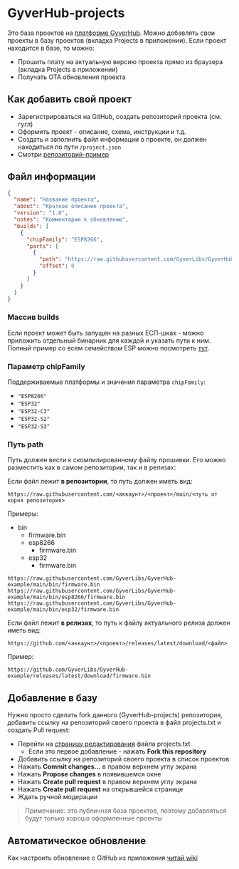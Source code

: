 # GyverHub-projects
Это база проектов на [платформе GyverHub](https://github.com/GyverLibs/GyverHub). Можно добавлять свои проекты в базу проектов (вкладка Projects в приложении). Если проект находится в базе, то можно:
- Прошить плату на актуальную версию проекта прямо из браузера (вкладка Projects в приложении)
- Получать ОТА обновления проекта

## Как добавить свой проект
- Зарегистрироваться на GitHub, создать репозиторий проекта (см. гугл)
- Оформить проект - описание, схема, инструкции и т.д.
- Создать и заполнить файл информации о проекте, он должен находиться по пути `/project.json`
- Смотри [репозиторий-пример](https://github.com/GyverLibs/GyverHub-example)

## Файл информации
```json
{
  "name": "Название проекта",
  "about": "Краткое описание проекта",
  "version": "1.0",
  "notes": "Комментарии к обновлению",
  "builds": [
    {
      "chipFamily": "ESP8266",
      "parts": [
        {
          "path": "https://raw.githubusercontent.com/GyverLibs/GyverHub-example/main/bin/firmware.bin",
          "offset": 0
        }
      ]
    }
  ]
}
```

### Массив builds
Если проект может быть запущен на разных ЕСП-шках - можно приложить отдельный бинарник для каждой и указать пути к ним. Полный пример со всем семейством ESP можно посмотреть [тут](https://raw.githubusercontent.com/GyverLibs/GyverHub-example/main/project.json). 

### Параметр chipFamily
Поддерживаемые платформы и значения параметра `chipFamily`:
- `"ESP8266"`
- `"ESP32"`
- `"ESP32-C3"`
- `"ESP32-S2"`
- `"ESP32-S3"`

### Путь path
Путь должен вести к скомпилированному файлу прошивки. Его можно разместить как в самом репозитории, так и в релизах:

Если файл лежит **в репозитории**, то путь должен иметь вид:
```
https://raw.githubusercontent.com/<аккаунт>/<проект>/main/<путь от корня репозитория>
```
Примеры:
- bin
  - firmware.bin
  - esp8266
    - firmware.bin
  - esp32
    - firmware.bin
```
https://raw.githubusercontent.com/GyverLibs/GyverHub-example/main/bin/firmware.bin
https://raw.githubusercontent.com/GyverLibs/GyverHub-example/main/bin/esp8266/firmware.bin
https://raw.githubusercontent.com/GyverLibs/GyverHub-example/main/bin/esp32/firmware.bin
```

Если файл лежит **в релизах**, то путь к файлу актуального релиза должен иметь вид:
```
https://github.com/<аккаунт>/<проект>/releases/latest/download/<файл>
```
Пример:
```
https://github.com/GyverLibs/GyverHub-example/releases/latest/download/firmware.bin
```

## Добавление в базу
Нужно просто сделать fork данного (GyverHub-projects) репозитория, добавить ссылку на репозиторий своего проекта в файл projects.txt и создать Pull request:
- Перейти на [страницу редактирования](https://github.com/GyverLibs/GyverHub-projects/edit/main/projects.txt) файла projects.txt
    - Если это первое добавление - нажать **Fork this repository**
- Добавить ссылку на репозиторий своего проекта в список проектов
- Нажать **Commit changes...** в правом верхнем углу экрана
- Нажать **Propose changes** в появившемся окне
- Нажать **Create pull request** в правом верхнем углу экрана
- Нажать **Create pull request** на открывшейся странице
- Ждать ручной модерации

> Примечание: это публичная база проектов, поэтому добавляться будут только хорошо оформленные проекты

## Автоматическое обновление
Как настроить обновление с GitHub из приложения [читай wiki](https://github.com/GyverLibs/GyverHub/wiki/5.-%D0%94%D0%BE%D0%BF%D0%BE%D0%BB%D0%BD%D0%B8%D1%82%D0%B5%D0%BB%D1%8C%D0%BD%D0%BE)
